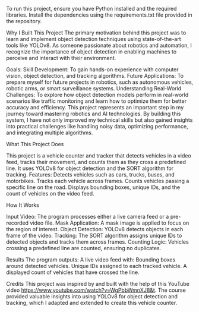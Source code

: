  To run this project, ensure you have Python installed and the required libraries. Install the dependencies using the requirements.txt file provided in the repository.

Why I Built This Project
The primary motivation behind this project was to learn and implement object detection techniques using state-of-the-art tools like YOLOv8. 
As someone passionate about robotics and automation, I recognize the importance of object detection in enabling machines to perceive and interact with their environment.

Goals:
Skill Development: To gain hands-on experience with computer vision, object detection, and tracking algorithms.
Future Applications: To prepare myself for future projects in robotics, such as autonomous vehicles, robotic arms, or smart surveillance systems.
Understanding Real-World Challenges: To explore how object detection models perform in real-world scenarios like traffic monitoring and learn how to optimize them for better accuracy and efficiency.
This project represents an important step in my journey toward mastering robotics and AI technologies. By building this system, I have not only improved my 
technical skills but also gained insights into practical challenges like handling noisy data, optimizing performance, and integrating multiple algorithms. 

What This Project Does

This project is a vehicle counter and tracker that detects vehicles in a video feed, tracks their movement, and counts them as they cross a predefined line. It uses YOLOv8 for object detection and the SORT algorithm for tracking.
Features:
Detects vehicles such as cars, trucks, buses, and motorbikes.
Tracks each vehicle across frames.
Counts vehicles passing a specific line on the road.
Displays bounding boxes, unique IDs, and the count of vehicles on the video feed.

How It Works

Input Video: The program processes either a live camera feed or a pre-recorded video file.
Mask Application: A mask image is applied to focus on the region of interest.
Object Detection: YOLOv8 detects objects in each frame of the video.
Tracking: The SORT algorithm assigns unique IDs to detected objects and tracks them across frames.
Counting Logic: Vehicles crossing a predefined line are counted, ensuring no duplicates.

Results
The program outputs:
A live video feed with:
Bounding boxes around detected vehicles.
Unique IDs assigned to each tracked vehicle.
A displayed count of vehicles that have crossed the line.

Credits
This project was inspired by and built with the help of this YouTube video https://www.youtube.com/watch?v=WgPbbWmnXJ8&t. 
The course provided valuable insights into using YOLOv8 for object detection and tracking, which I adapted and extended to create this vehicle counter.
